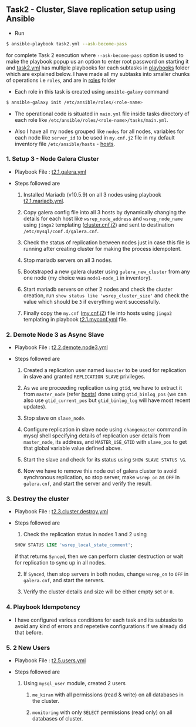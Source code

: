 ## Task2 - Cluster, Slave replication setup using Ansible

* Run
```bash
$ ansible-playbook task2.yml --ask-become-pass
```
for complete Task 2 execution where `--ask-become-pass` option is used to make the playbook popup us an option to enter root password on starting it and [task2.yml](https://github.com/alwaysiamkk/Internship/blob/main/Week%205/task2.yml) has multiple playbooks for each subtasks in [playbooks](https://github.com/alwaysiamkk/Internship/tree/main/Week%205/playbooks) folder which are explained below. I have made all my subtasks into smaller chunks of operations i.e `roles`, and are in [roles](https://github.com/alwaysiamkk/Internship/tree/main/Week%205/playbooks/roles) folder

* Each role in this task is created using `ansible-galaxy` command
```bash
$ ansible-galaxy init /etc/ansible/roles/<role-name>
```

* The operational code is situated in `main.yml` file inside tasks directory of each role like `/etc/ansible/roles/<role-name>/tasks/main.yml`.

* Also I have all my nodes grouped like `nodes` for all nodes, variables for each node like `server_id` to be used in `my.cnf.j2` file in my default inventory file `/etc/ansible/hosts` - [hosts](https://github.com/alwaysiamkk/Internship/blob/main/Week%205/hosts).

### 1. Setup 3 - Node Galera Cluster

* Playbook File : [t2.1.galera.yml](https://github.com/alwaysiamkk/Internship/blob/main/Week%205/playbooks/t2.1.galera.yml)

* Steps followed are
    1. Installed Mariadb (v10.5.9) on all 3 nodes using playbook [t2.1.mariadb.yml](https://github.com/alwaysiamkk/Internship/blob/main/Week%205/playbooks/t2.1.mariadb.yml).

    2. Copy galera config file into all 3 hosts by dynamically changing the details for each host like `wsrep_node_address` and `wsrep_node_name` using `jinga2` templating ([cluster.cnf.j2](https://github.com/alwaysiamkk/Internship/blob/main/Week%205/templates/cluster.cnf.j2)) and sent to destination `/etc/mysql/conf.d/galera.cnf`.

    3. Check the status of replication between nodes just in case this file is running after creating cluster for making the process idempotent.

    3. Stop mariadb servers on all 3 nodes.

    4. Bootstraped a new galera cluster using `galera_new_cluster` from any one node (my choice was `node1`-`node_1` in inventory).

    5. Start mariadb servers on other 2 nodes and check the cluster creation, run `show status like 'wsrep_cluster_size'` and check the value which should be `3` if everything went successfully.

    6. Finally copy the `my.cnf` ([my.cnf.j2](https://github.com/alwaysiamkk/Internship/blob/main/Week%205/templates/my.cnf.j2)) file into hosts using `jinga2` templating in playbook [t2.1.myconf.yml](https://github.com/alwaysiamkk/Internship/blob/main/Week%205/playbooks/t2.1.myconf.yml) file.

### 2. Demote Node 3 as Async Slave

* Playbook File : [t2.2.demote.node3.yml](https://github.com/alwaysiamkk/Internship/blob/main/Week%205/playbooks/t2.2.demote.node3.yml)

* Steps followed are
    1. Created a replication user named `kmaster` to be used for replication in slave and granted `REPLICATION SLAVE` privileges.

    2. As we are proceeding replication using `gtid`, we have to extract it from `master_node` (refer [hosts](https://github.com/alwaysiamkk/Internship/blob/main/Week%205/hosts)) done using `gtid_binlog_pos` (we can also use `gtid_current_pos` but `gtid_binlog_log` will have most recent updates).

    3. Stop slave on `slave_node`.

    4. Configure replication in slave node using `changemaster` command in mysql shell specifying details of replication user details from `master_node`, its address, and `MASTER_USE_GTID` with `slave_pos` to get that global variable value defined above.

    5. Start the slave and check for its status using `SHOW SLAVE STATUS \G`.

    6. Now we have to remove this node out of galera cluster to avoid synchronous replication, so stop server, make `wsrep_on` as `OFF` in `galera.cnf`, and start the server and verify the result.

### 3. Destroy the cluster

* Playbook File : [t2.3.cluster.destroy.yml](https://github.com/alwaysiamkk/Internship/blob/main/Week%205/playbooks/t2.3.cluster.destroy.yml)

* Steps followed are
    1. Check the replication status in nodes 1 and 2 using 
    ```sql
    SHOW STATUS LIKE 'wsrep_local_state_comment';
    ```
    if that returns `Synced`, then we can perform cluster destruction or wait for replication to sync up in all nodes.

    2. If `Synced`, then stop servers in both nodes, change `wsrep_on` to `OFF` in `galera.cnf`, and start the servers.

    3. Verify the cluster details and size will be either empty set or `0`.

### 4. Playbook Idempotency

* I have configured various conditions for each task and its subtasks to avoid any kind of errors and repetetive configurations if we already did that before.

### 5. 2 New Users

* Playbook File : [t2.5.users.yml](https://github.com/alwaysiamkk/Internship/blob/main/Week%205/playbooks/t2.5.users.yml)

* Steps followed are
    1. Using `mysql_user` module, created 2 users 
        
        1. `me_kiran` with all permissions (read & write) on all databases in the cluster.

        2. `monitoring` with only `SELECT` permissions (read only) on all databases of cluster.
